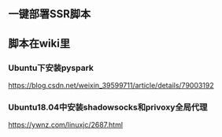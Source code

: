 ## 一键部署SSR脚本
## 脚本在wiki里

### Ubuntu下安装pyspark
https://blog.csdn.net/weixin_39599711/article/details/79003192


### Ubuntu18.04中安装shadowsocks和privoxy全局代理
https://ywnz.com/linuxjc/2687.html
